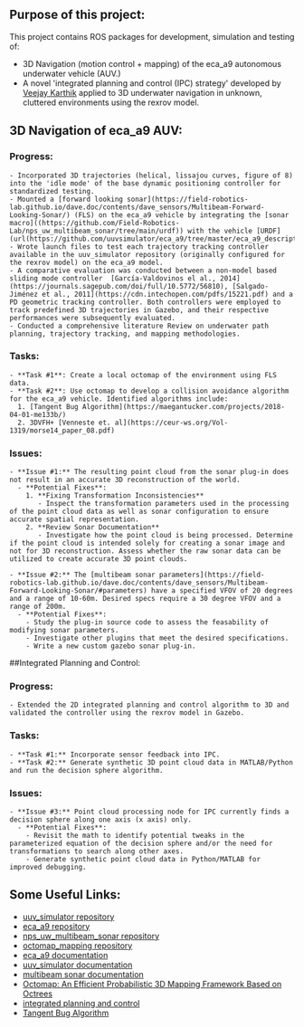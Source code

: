 ## Purpose of this project:

This project contains ROS packages for development, simulation and testing of:
  - 3D Navigation (motion control + mapping) of the eca_a9 autonomous underwater vehicle (AUV.)
  - A novel 'integrated planning and control (IPC) strategy' developed by [Veejay Karthik](https://github.com/uuvsimulator/uuv_simulator) applied to 3D underwater navigation in unknown, cluttered environments using the rexrov model.

## 3D Navigation of eca_a9 AUV:
  ### Progress:

    - Incorporated 3D trajectories (helical, lissajou curves, figure of 8) into the 'idle mode' of the base dynamic positioning controller for standardized testing.
    - Mounted a [forward looking sonar](https://field-robotics-lab.github.io/dave.doc/contents/dave_sensors/Multibeam-Forward-Looking-Sonar/) (FLS) on the eca_a9 vehicle by integrating the [sonar macro]((https://github.com/Field-Robotics-Lab/nps_uw_multibeam_sonar/tree/main/urdf)) with the vehicle [URDF](url(https://github.com/uuvsimulator/eca_a9/tree/master/eca_a9_description/urdf))
    - Wrote launch files to test each trajectory tracking controller available in the uuv_simulator repository (originally configured for the rexrov model) on the eca_a9 model.
    - A comparative evaluation was conducted between a non-model based sliding mode controller  [García-Valdovinos el al., 2014](https://journals.sagepub.com/doi/full/10.5772/56810), [Salgado-Jiménez et al., 2011](https://cdn.intechopen.com/pdfs/15221.pdf) and a PD geometric tracking controller. Both controllers were employed to track predefined 3D trajectories in Gazebo, and their respective performances were subsequently evaluated.
    - Conducted a comprehensive literature Review on underwater path planning, trajectory tracking, and mapping methodologies.
    
  ### Tasks:

    - **Task #1**: Create a local octomap of the environment using FLS data.
    - **Task #2**: Use octomap to develop a collision avoidance algorithm for the eca_a9 vehicle. Identified algorithms include:
      1. [Tangent Bug Algorithm](https://maegantucker.com/projects/2018-04-01-me133b/)
      2. 3DVFH+ [Venneste et. al](https://ceur-ws.org/Vol-1319/morse14_paper_08.pdf) 

  ### Issues:

    - **Issue #1:** The resulting point cloud from the sonar plug-in does not result in an accurate 3D reconstruction of the world.
      - **Potential Fixes**:
        1. **Fixing Transformation Inconsistencies**
           - Inspect the transformation parameters used in the processing of the point cloud data as well as sonar configuration to ensure accurate spatial representation.
        2. **Review Sonar Documentation**
           - Investigate how the point cloud is being processed. Determine if the point cloud is intended solely for creating a sonar image and not for 3D reconstruction. Assess whether the raw sonar data can be utilized to create accurate 3D point clouds.
    
    - **Issue #2:** The [multibeam sonar parameters](https://field-robotics-lab.github.io/dave.doc/contents/dave_sensors/Multibeam-Forward-Looking-Sonar/#parameters) have a specified VFOV of 20 degrees and a range of 10-60m. Desired specs require a 30 degree VFOV and a range of 200m.   
      - **Potential Fixes**:
        - Study the plug-in source code to assess the feasability of modifying sonar parameters. 
        - Investigate other plugins that meet the desired specifications.
        - Write a new custom gazebo sonar plug-in.    

##Integrated Planning and Control:
  ### Progress:
  
    - Extended the 2D integrated planning and control algorithm to 3D and validated the controller using the rexrov model in Gazebo.
    
  ### Tasks:
    - **Task #1:** Incorporate sensor feedback into IPC.
    - **Task #2:** Generate synthetic 3D point cloud data in MATLAB/Python and run the decision sphere algorithm.

  ### Issues:
  
    - **Issue #3:** Point cloud processing node for IPC currently finds a decision sphere along one axis (x axis) only.
      - **Potential Fixes**:
        - Revisit the math to identify potential tweaks in the parameterized equation of the decision sphere and/or the need for transformations to search along other axes.
        - Generate synthetic point cloud data in Python/MATLAB for improved debugging.
        
 ## Some Useful Links:

- [uuv_simulator repository](https://github.com/uuvsimulator/uuv_simulator)
- [eca_a9 repository](https://github.com/uuvsimulator/eca_a9)
- [nps_uw_multibeam_sonar repository](https://github.com/Field-Robotics-Lab/nps_uw_multibeam_sonar)
- [octomap_mapping repository](https://github.com/OctoMap/octomap_mapping)
- [eca_a9 documentation](https://uuvsimulator.github.io/packages/eca_a9/intro/)
- [uuv_simulator documentation](https://uuvsimulator.github.io/packages/uuv_simulator/intro/)
- [multibeam sonar documentation](https://field-robotics-lab.github.io/dave.doc/contents/dave_sensors/Multibeam-Forward-Looking-Sonar/)
- [Octomap: An Efficient Probabilistic 3D Mapping Framework Based on Octrees](https://octomap.github.io/)
- [integrated planning and control](https://www.veejaykarthik.com/research-work)
- [Tangent Bug Algorithm](https://maegantucker.com/projects/2018-04-01-me133b/)
